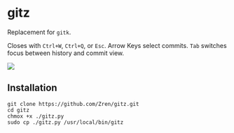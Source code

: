# gitz

Replacement for `gitk`.

Closes with `Ctrl+W`, `Ctrl+Q`, or `Esc`. Arrow Keys select commits. `Tab` switches focus between history and commit view.

![](https://i.imgur.com/g8QxKax.png)

## Installation

```
git clone https://github.com/Zren/gitz.git
cd gitz
chmox +x ./gitz.py
sudo cp ./gitz.py /usr/local/bin/gitz
```
